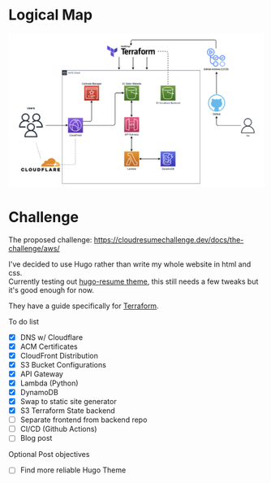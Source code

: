 # Logical Map
![](logical_map_2.png)
# Challenge

The proposed challenge:
https://cloudresumechallenge.dev/docs/the-challenge/aws/

I've decided to use Hugo rather than write my whole website in html and css.\
Currently testing out [hugo-resume theme](https://themes.gohugo.io/themes/hugo-resume/), this still needs a few tweaks but it's good enough for now.

They have a guide specifically for [Terraform](https://cloudresumechallenge.dev/docs/extensions/terraform-getting-started/).

To do list
- [x] DNS w/ Cloudflare
- [x] ACM Certificates
- [x] CloudFront Distribution
- [x] S3 Bucket Configurations
- [x] API Gateway
- [x] Lambda (Python)
- [x] DynamoDB
- [x] Swap to static site generator
- [X] S3 Terraform State backend
- [ ] Separate frontend from backend repo
- [ ] CI/CD (Github Actions)
- [ ] Blog post

Optional Post objectives

- [ ] Find more reliable Hugo Theme

